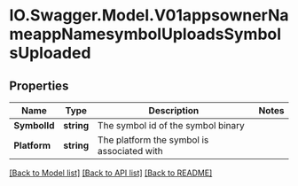 # IO.Swagger.Model.V01appsownerNameappNamesymbolUploadsSymbolsUploaded
## Properties

Name | Type | Description | Notes
------------ | ------------- | ------------- | -------------
**SymbolId** | **string** | The symbol id of the symbol binary | 
**Platform** | **string** | The platform the symbol is associated with | 

[[Back to Model list]](../README.md#documentation-for-models) [[Back to API list]](../README.md#documentation-for-api-endpoints) [[Back to README]](../README.md)

